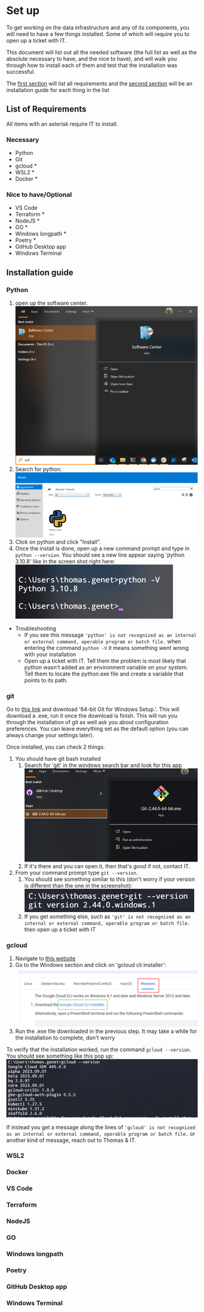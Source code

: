 # Set up

To get working on the data infrastructure and any of its components, you will need to have a few things installed. Some of which will require you to open up a ticket with IT.

This document will list out all the needed software (the full list as well as the absolute necessary to have, and the nice to have), and will walk you through how to install each of them and test that the installation was successful.

The [first section](#list-of-requirements) will list all requirements and the [second section](#installation-guide) will be an installation guide for each thing in the list

## List of Requirements

All items with an asterisk require IT to install.

### Necessary

- Python
- Git
- gcloud \*
- WSL2 \*
- Docker \*

### Nice to have/Optional

- VS Code
- Terraform \*
- NodeJS \*
- GO \*
- Windows longpath \*
- Poetry \*
- GitHub Desktop app
- Windows Terminal

## Installation guide

### Python

1. open up the software center. ![](../../imgs/softwarecenter.png)
2. Search for python. ![](../../imgs/softwarecenter_python.png)
3. Click on python and click "Install".
4. Once the install is done, open up a new command prompt and type in `python --version`. You should see a new line appear saying 'python 3.10.8' like in the screen shot right here: ![](../../imgs/python_version.png)

- Troubleshooting
  - If you see this message `'python' is not recognized as an internal or external command, operable program or batch file.` when entering the command `python -V` it means something went wrong with your installation
  - Open up a ticket with IT. Tell them the problem is most likely that python wasn't added as an environment variable on your system. Tell them to locate the python.exe file and create a variable that points to its path.

### git

Go to [this link](https://git-scm.com/download/win) and download '64-bit Git for Windows Setup.'. This will download a .exe, run it once the download is finish. This will run you through the installation of git as well ask you about configuration preferences. You can leave everything set as the default option (you can always change your settings later).

Once installed, you can check 2 things.

1. You should have git bash installed
   1. Search for 'git' in the windows search bar and look for this app ![](../../imgs/git_bash.png)
   2. If it's there and you can open it, then that's good if not, contact IT.
2. From your command prompt type `git --version`.
   1. You should see something similar to this (don't worry if your version is different than the one in the screenshot): ![](../../imgs/git_version.png)
   2. If you get something else, such as `'git' is not recognized as an internal or external command, operable program or batch file.` then open up a ticket with IT

### gcloud

1. Navigate to [this website](https://cloud.google.com/sdk/docs/install)
2. Go to the Windows section and click on 'gcloud cli installer': ![](../../imgs/gcloud_windows.png)
3. Run the .exe file downloaded in the previous step. It may take a while for the installation to complete, don't worry

To verify that the installation worked, run the command `gcloud --version`. You should see something like this pop up: ![](../../imgs/gcloud_version.png)

If instead you get a message along the lines of `'gcloud' is not recognized as an internal or external command, operable program or batch file.` or another kind of message, reach out to Thomas & IT.

### WSL2

### Docker

### VS Code

### Terraform

### NodeJS

### GO

### Windows longpath

### Poetry

### GitHub Desktop app

### Windows Terminal
